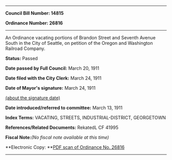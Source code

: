 

********

**Council Bill Number: 14815**
   
**Ordinance Number: 26816**
********

 An Ordinance vacating portions of Brandon Street and Seventh Avenue South in the City of Seattle, on petition of the Oregon and Washington Railroad Company.

**Status:** Passed
   
**Date passed by Full Council:** March 20, 1911
   
**Date filed with the City Clerk:** March 24, 1911
   
**Date of Mayor's signature:** March 24, 1911
   
[(about the signature date)](/~public/approvaldate.htm)
   
   
   
**Date introduced/referred to committee:** March 13, 1911
   
   
**Index Terms:** VACATING, STREETS, INDUSTRIAL-DISTRICT, GEORGETOWN

**References/Related Documents:** RekatedL CF 41995

**Fiscal Note:**_(No fiscal note available at this time)_

**Electronic Copy: **[PDF scan of Ordinance No. 26816](/~archives/Ordinances/Ord_26816.pdf)

********

